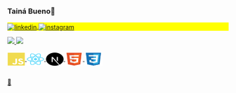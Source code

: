 
 <h3> Tainá Bueno👋 </h3>
 
<p align="left" style="background:yellow">
      <a href="https://linkedin.com/in/tgmarinho](https://www.linkedin.com/in/tain%C3%A1-bueno-574424204" target="_blank">
        <img align="center" src="https://img.shields.io/badge/-TainaBueno-05122A?style=flat&logo=linkedin" alt="linkedin"/>
      </a>
      <a href="https://instagram.com/tgmarinho](https://www.instagram.com/taina__bueno/" target="_blank">
      <img align="center" src="https://img.shields.io/badge/-TainaBueno-05122A?style=flat&logo=instagram" alt="instagram"/>
      </a>
  </p>
  
 <div>
  <a href="https://github.com/tgmarinho">
  <img height="180em" src="https://github-readme-stats.vercel.app/api?username=tgmarinho&show_icons=true&theme=dracula&include_all_commits=true&count_private=true"/>
  <img height="180em" src="https://github-readme-stats.vercel.app/api/top-langs/?username=tgmarinho&layout=compact&langs_count=7&theme=dracula"/>
</div>
<div style="display: inline_block"><br>
  <img align="center" alt="tgmarinho-Js" height="30" width="40" src="https://raw.githubusercontent.com/devicons/devicon/master/icons/javascript/javascript-plain.svg">
  <img align="center" alt="tgmarinho-React" height="30" width="40" src="https://raw.githubusercontent.com/devicons/devicon/master/icons/react/react-original.svg">
  <img align="center" alt="tgmarinho-React" height="30" width="40" src="https://raw.githubusercontent.com/devicons/devicon/master/icons/nextjs/nextjs-original.svg">
  <img align="center" alt="tgmarinho-HTML" height="30" width="40" src="https://raw.githubusercontent.com/devicons/devicon/master/icons/html5/html5-original.svg">
  <img align="center" alt="tgmarinho-CSS" height="30" width="40" src="https://raw.githubusercontent.com/devicons/devicon/master/icons/css3/css3-original.svg">
</div>
 
  ##
 

  
  🚀
